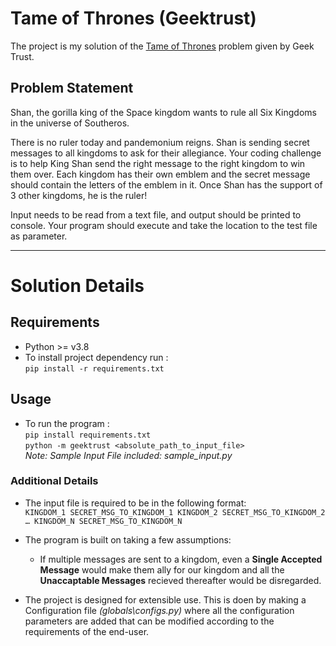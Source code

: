 # Tame of Thrones (Geektrust)

The project is my solution of the [Tame of Thrones](https://www.geektrust.in/coding-problem/backend/tame-of-thrones) problem given by Geek Trust.

## Problem Statement

Shan, the gorilla king of the Space kingdom wants to rule all Six Kingdoms in the universe of Southeros.

There is no ruler today and pandemonium reigns. Shan is sending secret messages to all kingdoms to ask for their allegiance. Your coding challenge is to help King Shan send the right message to the right kingdom to win them over. Each kingdom has their own emblem and the secret message should contain the letters of the emblem in it. Once Shan has the support of 3 other kingdoms, he is the ruler!

Input needs to be read from a text file, and output should be printed to console. Your program should execute and take the location to the test file as parameter.

---

# Solution Details

## Requirements

- Python >= v3.8
- To install project dependency run :  
  `pip install -r requirements.txt`

## Usage

- To run the program :  
  `pip install requirements.txt`  
  `python -m geektrust <absolute_path_to_input_file>`  
  _Note: Sample Input File included: sample_input.py_

### Additional Details

- The input file is required to be in the following format:  
  `KINGDOM_1 SECRET_MSG_TO_KINGDOM_1 KINGDOM_2 SECRET_MSG_TO_KINGDOM_2 … KINGDOM_N SECRET_MSG_TO_KINGDOM_N`

- The program is built on taking a few assumptions:
  - If multiple messages are sent to a kingdom, even a **Single Accepted Message** would make them ally for our kingdom and all the **Unaccaptable Messages** recieved thereafter would be disregarded.
- The project is designed for extensible use. This is doen by making a Configuration file _(globals\configs.py)_ where all the configuration parameters are added that can be modified according to the requirements of the end-user.
